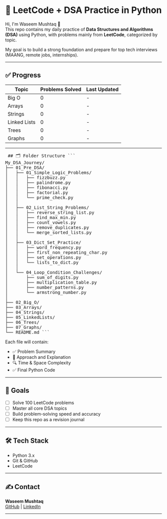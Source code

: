 # 🧠 LeetCode + DSA Practice in Python

Hi, I'm Waseem Mushtaq 👋  
This repo contains my daily practice of **Data Structures and Algorithms (DSA)** using Python, with problems mainly from **LeetCode**, categorized by topic.

My goal is to build a strong foundation and prepare for top tech interviews (MAANG, remote jobs, internships).

---

## ✅ Progress

| Topic          | Problems Solved | Last Updated |
|----------------|------------------|---------------|
| Big O          | 0                | -             |
| Arrays         | 0                | -             |
| Strings        | 0                | -             |
| Linked Lists   | 0                | -             |
| Trees          | 0                | -             |
| Graphs         | 0                | -             |

---

<pre> ## 🗂️ Folder Structure ```
My_DSA_Journey/
├── 01_Pre_DSA/
│   ├── 01_Simple_Logic_Problems/
│   │   ├── fizzbuzz.py
│   │   ├── palindrome.py
│   │   ├── fibonacci.py
│   │   ├── factorial.py
│   │   └── prime_check.py
│   │
│   ├── 02_List_String_Problems/
│   │   ├── reverse_string_list.py
│   │   ├── find_max_min.py
│   │   ├── count_vowels.py
│   │   ├── remove_duplicates.py
│   │   └── merge_sorted_lists.py
│   │
│   ├── 03_Dict_Set_Practice/
│   │   ├── word_frequency.py
│   │   ├── first_non_repeating_char.py
│   │   ├── set_operations.py
│   │   └── lists_to_dict.py
│   │
│   └── 04_Loop_Condition_Challenges/
│       ├── sum_of_digits.py
│       ├── multiplication_table.py
│       ├── number_patterns.py
│       └── armstrong_number.py
│
├── 02_Big_O/
├── 03_Arrays/
├── 04_Strings/
├── 05_LinkedLists/
├── 06_Trees/
├── 07_Graphs/
└── README.md ``` </pre>


Each file will contain:
- ✅ Problem Summary
- 🧠 Approach and Explanation
- 🔍 Time & Space Complexity
- ✅ Final Python Code

---

## 🚀 Goals

- [ ] Solve 100 LeetCode problems
- [ ] Master all core DSA topics
- [ ] Build problem-solving speed and accuracy
- [ ] Keep this repo as a revision journal

---

## 🛠 Tech Stack

- Python 3.x
- Git & GitHub
- LeetCode

---

## ✍️ Contact

**Waseem Mushtaq**  
[GitHub](https://github.com/waseem1302-x) | [LinkedIn](https://www.linkedin.com/in/waseem-mushtaq-1302-x/)

---
